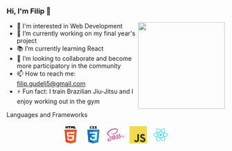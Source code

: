 ### Hi, I'm Filip 👋

<img src="https://user-images.githubusercontent.com/101806677/169528837-2913dddf-017c-4c86-80ff-10e51a927ad2.png" align="right" width="200" height="200">

- :eyes: I'm interested in Web Development
- 🔭 I’m currently working on my final year's project
- :books: I’m currently learning React
- 👯 I’m looking to collaborate and become more participatory in the community
- 📫 How to reach me: filip.gudelj5@gmail.com
- ⚡ Fun fact: I train Brazilian Jiu-Jitsu and I enjoy working out in the gym

Languages and Frameworks

<p align="center">
  <img src="https://raw.githubusercontent.com/github/explore/80688e429a7d4ef2fca1e82350fe8e3517d3494d/topics/html/html.png" alt="HTML" height="40"     style="vertical-align:top; margin:4px">
  <img src="https://raw.githubusercontent.com/github/explore/80688e429a7d4ef2fca1e82350fe8e3517d3494d/topics/css/css.png" alt="CSS" height="40" style="vertical-align:top; margin:4px">
  <img src="https://raw.githubusercontent.com/github/explore/80688e429a7d4ef2fca1e82350fe8e3517d3494d/topics/sass/sass.png" alt="SASS" height="40" style="vertical-align:top; margin:4px">
  <img src="https://raw.githubusercontent.com/github/explore/80688e429a7d4ef2fca1e82350fe8e3517d3494d/topics/javascript/javascript.png" alt="Javascript" height="40" style="vertical-align:top; margin:4px">
   <img src="https://raw.githubusercontent.com/github/explore/80688e429a7d4ef2fca1e82350fe8e3517d3494d/topics/react/react.png" alt="React" height="40" style="vertical-align:top; margin:4px">
</p>

